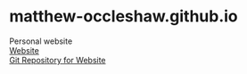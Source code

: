 # matthew-occleshaw.github.io
Personal website  
[Website](https://matthew-occleshaw.github.io/)  
[Git Repository for Website](https://www.github.com/matthew-occleshaw/matthew-occleshaw.github.io)